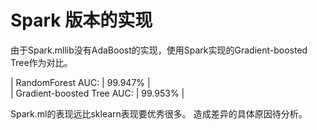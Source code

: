 # Spark 版本的实现
由于Spark.mllib没有AdaBoost的实现，使用Spark实现的Gradient-boosted Tree作为对比。  

| RandomForest AUC: | 99.947% |  
| Gradient-boosted Tree AUC: | 99.953% |  
  
Spark.ml的表现远比sklearn表现要优秀很多。 造成差异的具体原因待分析。
